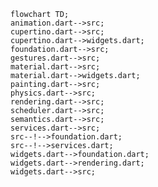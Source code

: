 <!---
Generated by https://github.com/polina-c/layerlens
Dependencies that create loop are markes with `!`.
-->

```mermaid
flowchart TD;
animation.dart-->src;
cupertino.dart-->src;
cupertino.dart-->widgets.dart;
foundation.dart-->src;
gestures.dart-->src;
material.dart-->src;
material.dart-->widgets.dart;
painting.dart-->src;
physics.dart-->src;
rendering.dart-->src;
scheduler.dart-->src;
semantics.dart-->src;
services.dart-->src;
src--!-->foundation.dart;
src--!-->services.dart;
widgets.dart-->foundation.dart;
widgets.dart-->rendering.dart;
widgets.dart-->src;
```

